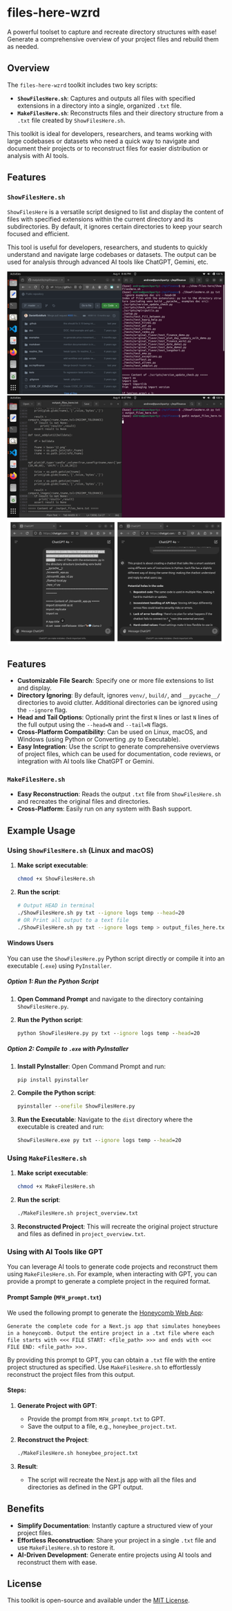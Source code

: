 # files-here-wzrd

A powerful toolset to capture and recreate directory structures with ease! Generate a comprehensive overview of your project files and rebuild them as needed.

## Overview

The `files-here-wzrd` toolkit includes two key scripts:

- **`ShowFilesHere.sh`**: Captures and outputs all files with specified extensions in a directory into a single, organized `.txt` file.
- **`MakeFilesHere.sh`**: Reconstructs files and their directory structure from a `.txt` file created by `ShowFilesHere.sh`.

This toolkit is ideal for developers, researchers, and teams working with large codebases or datasets who need a quick way to navigate and document their projects or to reconstruct files for easier distribution or analysis with AI tools.

## Features

### `ShowFilesHere.sh`

`ShowFilesHere` is a versatile script designed to list and display the content of files with specified extensions within the current directory and its subdirectories. By default, it ignores certain directories to keep your search focused and efficient.

This tool is useful for developers, researchers, and students to quickly understand and navigate large codebases or datasets. The output can be used for analysis through advanced AI tools like ChatGPT, Gemini, etc.

![Script in Action](img/mplfinance-1.png)
![Script in Action](img/mplfinance-2.png)
![Script in Action](img/to-gpt.png)

## Features

- **Customizable File Search**: Specify one or more file extensions to list and display.
- **Directory Ignoring**: By default, ignores `venv/`, `build/`, and `__pycache__/` directories to avoid clutter. Additional directories can be ignored using the `--ignore` flag.
- **Head and Tail Options**: Optionally print the first `N` lines or last `N` lines of the full output using the `--head=N` and `--tail=N` flags.
- **Cross-Platform Compatibility**: Can be used on Linux, macOS, and Windows (using Python or Converting .py to Executable).
- **Easy Integration**: Use the script to generate comprehensive overviews of project files, which can be used for documentation, code reviews, or integration with AI tools like ChatGPT or Gemini.


### `MakeFilesHere.sh`

- **Easy Reconstruction**: Reads the output `.txt` file from `ShowFilesHere.sh` and recreates the original files and directories.
- **Cross-Platform**: Easily run on any system with Bash support.

## Example Usage

### Using `ShowFilesHere.sh` (Linux and macOS)

1. **Make script executable**:
    ```sh
    chmod +x ShowFilesHere.sh
    ```

2. **Run the script**:
    ```sh
    # Output HEAD in terminal
    ./ShowFilesHere.sh py txt --ignore logs temp --head=20 
    # OR Print all output to a text file
    ./ShowFilesHere.sh py txt --ignore logs temp > output_files_here.txt
    ```

#### Windows Users 
You can use the `ShowFilesHere.py` Python script directly or compile it into an executable (`.exe`) using `PyInstaller`.

##### Option 1: Run the Python Script

1. **Open Command Prompt** and navigate to the directory containing `ShowFilesHere.py`.

2. **Run the Python script**:
    ```cmd
    python ShowFilesHere.py py txt --ignore logs temp --head=20
    ```

##### Option 2: Compile to `.exe` with PyInstaller

1. **Install PyInstaller**:
    Open Command Prompt and run:
    ```cmd
    pip install pyinstaller
    ```

2. **Compile the Python script**:
    ```cmd
    pyinstaller --onefile ShowFilesHere.py
    ```

3. **Run the Executable**:
   Navigate to the `dist` directory where the executable is created and run:
    ```cmd
    ShowFilesHere.exe py txt --ignore logs temp --head=20
    ```


### Using `MakeFilesHere.sh`

1. **Make script executable**:
    ```bash
    chmod +x MakeFilesHere.sh
    ```

2. **Run the script**:
    ```bash
    ./MakeFilesHere.sh project_overview.txt
    ```

3. **Reconstructed Project**: This will recreate the original project structure and files as defined in `project_overview.txt`.

### Using with AI Tools like GPT

You can leverage AI tools to generate code projects and reconstruct them using `MakeFilesHere.sh`. For example, when interacting with GPT, you can provide a prompt to generate a complete project in the required format.

#### Prompt Sample (`MFH_prompt.txt`)

We used the following prompt to generate the [Honeycomb Web App](link_to_app):

```
Generate the complete code for a Next.js app that simulates honeybees in a honeycomb. Output the entire project in a .txt file where each file starts with <<< FILE START: <file_path> >>> and ends with <<< FILE END: <file_path> >>>.
```

By providing this prompt to GPT, you can obtain a `.txt` file with the entire project structured as specified. Use `MakeFilesHere.sh` to effortlessly reconstruct the project files from this output.

#### Steps:

1. **Generate Project with GPT**:
   - Provide the prompt from `MFH_prompt.txt` to GPT.
   - Save the output to a file, e.g., `honeybee_project.txt`.

2. **Reconstruct the Project**:
   ```bash
   ./MakeFilesHere.sh honeybee_project.txt
   ```

3. **Result**:
   - The script will recreate the Next.js app with all the files and directories as defined in the GPT output.

## Benefits

- **Simplify Documentation**: Instantly capture a structured view of your project files.
- **Effortless Reconstruction**: Share your project in a single `.txt` file and use `MakeFilesHere.sh` to restore it.
- **AI-Driven Development**: Generate entire projects using AI tools and reconstruct them with ease.

## License

This toolkit is open-source and available under the [MIT License](LICENSE).
